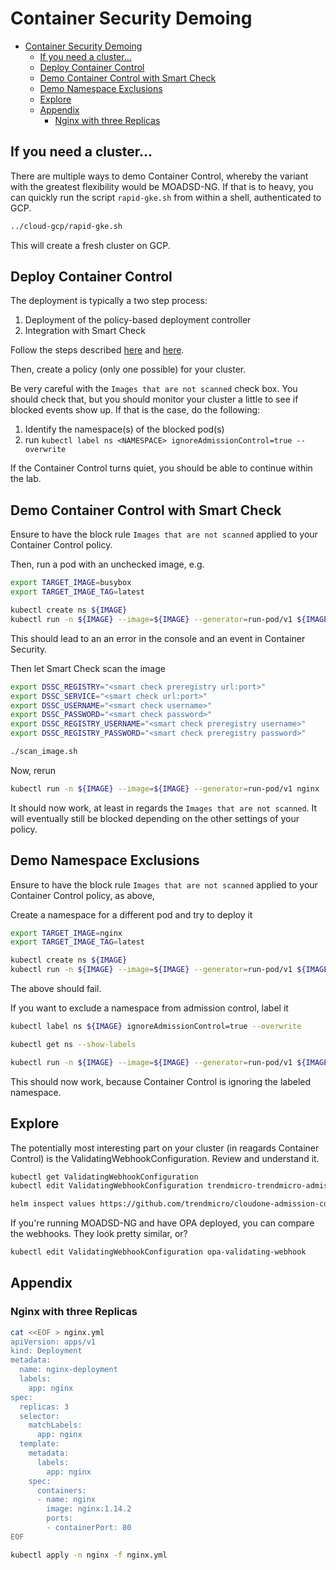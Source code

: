 # Container Security Demoing

- [Container Security Demoing](#container-security-demoing)
  - [If you need a cluster...](#if-you-need-a-cluster)
  - [Deploy Container Control](#deploy-container-control)
  - [Demo Container Control with Smart Check](#demo-container-control-with-smart-check)
  - [Demo Namespace Exclusions](#demo-namespace-exclusions)
  - [Explore](#explore)
  - [Appendix](#appendix)
    - [Nginx with three Replicas](#nginx-with-three-replicas)

## If you need a cluster...

There are multiple ways to demo Container Control, whereby the variant with the greatest flexibility would be MOADSD-NG.
If that is to heavy, you can quickly run the script `rapid-gke.sh` from within a shell, authenticated to GCP.

```sh
../cloud-gcp/rapid-gke.sh
```

This will create a fresh cluster on GCP.

## Deploy Container Control

The deployment is typically a two step process:

1. Deployment of the policy-based deployment controller
2. Integration with Smart Check

Follow the steps described [here](https://cloudone.trendmicro.com/docs/container-security/get-started/#install-the-policy-based-deployment-controller) and [here](https://cloudone.trendmicro.com/docs/container-security/get-started/#integrate-with-deep-security-smart-check).

Then, create a policy (only one possible) for your cluster.

Be very careful with the `Images that are not scanned` check box. You should check that, but you should monitor your cluster a little to see if blocked events show up. If that is the case, do the following:

1. Identify the namespace(s) of the blocked pod(s)
2. run `kubectl label ns <NAMESPACE> ignoreAdmissionControl=true --overwrite`

If the Container Control turns quiet, you should be able to continue within the lab.

## Demo Container Control with Smart Check

Ensure to have the block rule `Images that are not scanned` applied to your Container Control policy.

Then, run a pod with an unchecked image, e.g.

```sh
export TARGET_IMAGE=busybox
export TARGET_IMAGE_TAG=latest

kubectl create ns ${IMAGE}
kubectl run -n ${IMAGE} --image=${IMAGE} --generator=run-pod/v1 ${IMAGE}
```

This should lead to an an error in the console and an event in Container Security.

Then let Smart Check scan the image

```sh
export DSSC_REGISTRY="<smart check preregistry url:port>"
export DSSC_SERVICE="<smart check url:port>"
export DSSC_USERNAME="<smart check username>"
export DSSC_PASSWORD="<smart check password>"
export DSSC_REGISTRY_USERNAME="<smart check preregistry username>"
export DSSC_REGISTRY_PASSWORD="<smart check preregistry password>"

./scan_image.sh
```

Now, rerun

```sh
kubectl run -n ${IMAGE} --image=${IMAGE} --generator=run-pod/v1 nginx
```

It should now work, at least in regards the `Images that are not scanned`. It will eventually still be blocked depending on the other settings of your policy.

## Demo Namespace Exclusions

Ensure to have the block rule `Images that are not scanned` applied to your Container Control policy, as above,

Create a namespace for a different pod and try to deploy it

```sh
export TARGET_IMAGE=nginx
export TARGET_IMAGE_TAG=latest

kubectl create ns ${IMAGE}
kubectl run -n ${IMAGE} --image=${IMAGE} --generator=run-pod/v1 ${IMAGE}
```

The above should fail.

If you want to exclude a namespace from admission control, label it

```sh
kubectl label ns ${IMAGE} ignoreAdmissionControl=true --overwrite

kubectl get ns --show-labels

kubectl run -n ${IMAGE} --image=${IMAGE} --generator=run-pod/v1 ${IMAGE}
```

This should now work, because Container Control is ignoring the labeled namespace.

## Explore

The potentially most interesting part on your cluster (in reagards Container Control) is the ValidatingWebhookConfiguration. Review and understand it.

```sh
kubectl get ValidatingWebhookConfiguration
kubectl edit ValidatingWebhookConfiguration trendmicro-trendmicro-admission-controller

helm inspect values https://github.com/trendmicro/cloudone-admission-controller-helm/archive/master.tar.gz
```

If you're running MOADSD-NG and have OPA deployed, you can compare the webhooks. They look pretty similar, or?

```sh
kubectl edit ValidatingWebhookConfiguration opa-validating-webhook
```

## Appendix

### Nginx with three Replicas

```sh
cat <<EOF > nginx.yml
apiVersion: apps/v1
kind: Deployment
metadata:
  name: nginx-deployment
  labels:
    app: nginx
spec:
  replicas: 3
  selector:
    matchLabels:
      app: nginx
  template:
    metadata:
      labels:
        app: nginx
    spec:
      containers:
      - name: nginx
        image: nginx:1.14.2
        ports:
        - containerPort: 80
EOF

kubectl apply -n nginx -f nginx.yml
```
